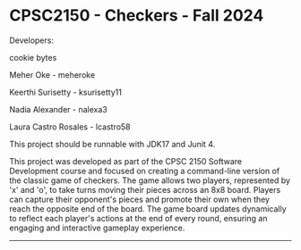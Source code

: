 # CPSC2150 - Checkers - Fall 2024

Developers:

cookie bytes

Meher Oke - meheroke

Keerthi Surisetty - ksurisetty11

Nadia Alexander - nalexa3

Laura Castro Rosales - lcastro58


This project should be runnable with JDK17 and Junit 4.

This project was developed as part of the CPSC 2150 Software Development course and focused on creating a command-line version of the classic game of checkers. The game allows two players, represented by 'x' and 'o', to take turns moving their pieces across an 8x8 board. Players can capture their opponent's pieces and promote their own when they reach the opposite end of the board. The game board updates dynamically to reflect each player's actions at the end of every round, ensuring an engaging and interactive gameplay experience.

--------------------------------------------------------
